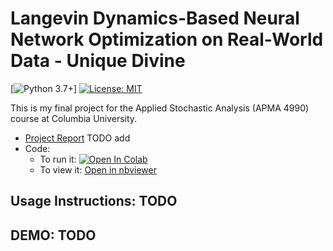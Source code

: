 # Langevin Dynamics-Based Neural Network Optimization on Real-World Data - Unique Divine

[![Python 3.7+]] [![License: MIT]](https://github.com/Unique-Divine/SA-Project/blob/main/LICENSE)

[Python 3.7+]: https://img.shields.io/badge/python-3.7+-blue.svg
[License: MIT]: https://img.shields.io/badge/License-MIT-yellow.svg 

This is my final project for the Applied Stochastic Analysis (APMA 4990) course at  Columbia University.

- [Project Report]() TODO add
- Code: 
  - To run it: [![Open In Colab](https://colab.research.google.com/assets/colab-badge.svg)](https://colab.research.google.com/github/Unique-Divine/SA-Project/blob/main/science.ipynb) 
  - To view it: [Open in nbviewer](https://nbviewer.jupyter.org/github/Unique-Divine/SA-Project/blob/main/science.ipynb)

## Usage Instructions: TODO

## DEMO: TODO
